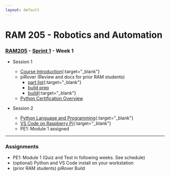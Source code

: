 ```yaml
---
layout: default
---
```


# RAM 205 - Robotics and Automation

### [RAM205](../../) - [Sprint 1](../) - Week 1

- Session 1
    - [Course Introduction](../../course_info/RAM205.Syllabus.pdf){:target="_blank"}
    - piRover (Review and docs for prior RAM students)
        - [part list](piRoverBuild/Parts_piRover_V3_F20.pdf){:target="_blank"}
        - [build prep](piRoverBuild/piRoverBuildPreparation.pdf)
        - [build](piRoverBuild/piRoverBuild.pdf){:target="_blank"}
    - [Python Certification Overview](../../python_cert)
    
- Session 2
    - [Python Language and Programming](python/PythonIntroduction.pptx){:target="_blank"}
    - [VS Code on Raspberry Pi](python/VisualStudioCodeGettingStarted.pdf){:target="_blank"}
    - PE1: Module 1 assigned

---

### Assignments
- PE1: Module 1 (Quiz and Test in following weeks. See schedule)
- (optional) Python and VS Code install on your workstation
- (prior RAM students) piRover Build

